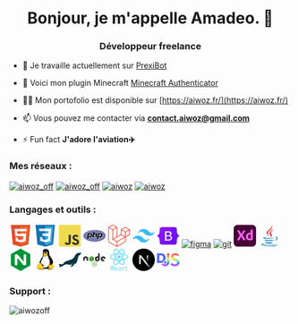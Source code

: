 <h1 align="center">Bonjour, je m'appelle Amadeo. 👋</h1>
<h3 align="center">Développeur freelance</h3>

- 🔭 Je travaille actuellement sur [PrexiBot](https://prexibot.fr)

- 🤝 Voici mon plugin Minecraft [Minecraft Authenticator](https://www.spigotmc.org/resources/authors/aiwoz.858299/)

- 👨‍💻 Mon portofolio est disponible sur [https://aiwoz.fr/](https://aiwoz.fr/)

- 📫 Vous pouvez me contacter via **contact.aiwoz@gmail.com**

- ⚡ Fun fact **J'adore l'aviation✈️**

<h3 align="left">Mes réseaux :</h3>
<p align="left">
<a href="https://twitter.com/aiwoz_off" target="blank"><img align="center" src="https://raw.githubusercontent.com/rahuldkjain/github-profile-readme-generator/master/src/images/icons/Social/twitter.svg" alt="aiwoz_off" height="30" width="40" /></a>
<a href="https://instagram.com/aiwoz_off" target="blank"><img align="center" src="https://raw.githubusercontent.com/rahuldkjain/github-profile-readme-generator/master/src/images/icons/Social/instagram.svg" alt="aiwoz_off" height="30" width="40" /></a>
<a href="https://www.youtube.com/c/aiwoz" target="blank"><img align="center" src="https://raw.githubusercontent.com/rahuldkjain/github-profile-readme-generator/master/src/images/icons/Social/youtube.svg" alt="aiwoz" height="30" width="40" /></a>
<a href="https://discord.gg/aiwoz" target="blank"><img align="center" src="https://raw.githubusercontent.com/rahuldkjain/github-profile-readme-generator/master/src/images/icons/Social/discord.svg" alt="aiwoz" height="30" width="40" /></a>
</p>

<h3 align="left">Langages et outils :</h3>
<p align="left">
  <a href="https://www.w3.org/html/" target="_blank" rel="noreferrer"><img src="https://raw.githubusercontent.com/devicons/devicon/refs/heads/master/icons/html5/html5-original.svg" alt="html5" width="40" height="40"/></a>
  <a href="https://www.w3schools.com/css/" target="_blank" rel="noreferrer"><img src="https://raw.githubusercontent.com/devicons/devicon/refs/heads/master/icons/css3/css3-original.svg" alt="css3" width="40" height="40"/></a>
  <a href="https://developer.mozilla.org/en-US/docs/Web/JavaScript" target="_blank" rel="noreferrer"><img src="https://raw.githubusercontent.com/devicons/devicon/master/icons/javascript/javascript-original.svg" alt="javascript" width="40" height="40"/></a>
  <a href="https://www.php.net" target="_blank" rel="noreferrer"><img src="https://raw.githubusercontent.com/devicons/devicon/master/icons/php/php-original.svg" alt="php" width="40" height="40"/></a>
  <a href="https://laravel.com/" target="_blank" rel="noreferrer"><img src="https://raw.githubusercontent.com/devicons/devicon/refs/heads/master/icons/laravel/laravel-original.svg" alt="laravel" width="40" height="40"/></a>
  <a href="https://tailwindcss.com/" target="_blank" rel="noreferrer"><img src="https://raw.githubusercontent.com/devicons/devicon/refs/heads/master/icons/tailwindcss/tailwindcss-original.svg" alt="tailwind" width="40" height="40"/></a>
  <a href="https://getbootstrap.com" target="_blank" rel="noreferrer"><img src="https://raw.githubusercontent.com/devicons/devicon/refs/heads/master/icons/bootstrap/bootstrap-original.svg" alt="bootstrap" width="40" height="40"/></a>
  <a href="https://www.figma.com/" target="_blank" rel="noreferrer"><img src="https://www.vectorlogo.zone/logos/figma/figma-icon.svg" alt="figma" width="40" height="40"/></a>
  <a href="https://git-scm.com/" target="_blank" rel="noreferrer"><img src="https://www.vectorlogo.zone/logos/git-scm/git-scm-icon.svg" alt="git" width="40" height="40"/></a>
  <a href="https://www.adobe.com/products/xd.html" target="_blank" rel="noreferrer"><img src="https://raw.githubusercontent.com/devicons/devicon/6910f0503efdd315c8f9b858234310c06e04d9c0/icons/xd/xd-original.svg" alt="xd" width="40" height="40"/></a>
  <a href="https://www.java.com" target="_blank" rel="noreferrer"><img src="https://raw.githubusercontent.com/devicons/devicon/master/icons/java/java-original.svg" alt="java" width="40" height="40"/></a>
  <a href="https://www.nginx.com" target="_blank" rel="noreferrer"><img src="https://raw.githubusercontent.com/devicons/devicon/master/icons/nginx/nginx-original.svg" alt="nginx" width="40" height="40"/></a>
  <a href="https://www.linux.org/" target="_blank" rel="noreferrer"><img src="https://raw.githubusercontent.com/devicons/devicon/master/icons/linux/linux-original.svg" alt="linux" width="40" height="40"/></a>
  <a href="https://mariadb.org/" target="_blank" rel="noreferrer"><img src="https://raw.githubusercontent.com/devicons/devicon/6910f0503efdd315c8f9b858234310c06e04d9c0/icons/mariadb/mariadb-original.svg" alt="mariadb" width="40" height="40"/></a>
  <a href="https://nodejs.org" target="_blank" rel="noreferrer"><img src="https://raw.githubusercontent.com/devicons/devicon/master/icons/nodejs/nodejs-original-wordmark.svg" alt="nodejs" width="40" height="40"/></a>
  <a href="https://reactjs.org/" target="_blank" rel="noreferrer"><img src="https://raw.githubusercontent.com/devicons/devicon/master/icons/react/react-original-wordmark.svg" alt="react" width="40" height="40"/></a>
  <a href="https://nextjs.org/" target="_blank" rel="noreferrer"><img src="https://raw.githubusercontent.com/devicons/devicon/refs/heads/master/icons/nextjs/nextjs-original.svg" alt="nodejs" width="40" height="40"/></a>
  <a href="https://discord.js.org/" target="_blank" rel="noreferrer"><img src="https://raw.githubusercontent.com/devicons/devicon/refs/heads/master/icons/discordjs/discordjs-original.svg" alt="discordjs" width="40" height="40"/></a>
</p>

<h3 align="left">Support :</h3>
<p><a href="https://www.buymeacoffee.com/aiwozoff"> <img align="left" src="https://cdn.buymeacoffee.com/buttons/v2/default-yellow.png" height="50" width="210" alt="aiwozoff" /></a></p>
